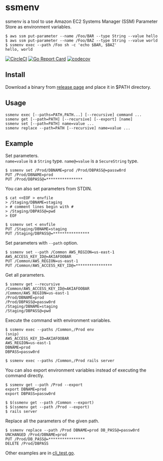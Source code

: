 # ssmenv

ssmenv is a tool to use Amazon EC2 Systems Manager (SSM) Parameter Store as environment variables.

```
$ aws ssm put-parameter --name /Foo/BAR --type String --value hello
$ aws ssm put-parameter --name /Foo/BAZ --type String --value world
$ ssmenv exec --path /Foo sh -c 'echo $BAR, $BAZ'
hello, world
```

[![CircleCI](https://circleci.com/gh/m4i/ssmenv.svg?style=shield)](https://circleci.com/gh/m4i/ssmenv)
[![Go Report Card](https://goreportcard.com/badge/github.com/m4i/ssmenv)](https://goreportcard.com/report/github.com/m4i/ssmenv)
[![codecov](https://codecov.io/gh/m4i/ssmenv/branch/master/graph/badge.svg)](https://codecov.io/gh/m4i/ssmenv)


## Install

Download a binary from [release page](https://github.com/m4i/ssmenv/releases) and place it in $PATH directory.


## Usage

```
ssmenv exec [--paths=PATH,PATH...] [--recursive] command ...
ssmenv get [--path=PATH] [--recursive] [--export] [name]
ssmenv set [--path=PATH] name=value ...
ssmenv replace --path=PATH [--recursive] name=value ...
```

## Example


Set parameters.  
`name=value` is a `String` type. `name@=value` is a `SecureString` type.

```
$ ssmenv set /Prod/DBNAME=prod /Prod/DBPASS@=passw0rd
PUT /Prod/DBNAME=prod
PUT /Prod/DBPASS@=****************
```

You can also set parameters from STDIN.

```
$ cat <<EOF > envfile
> /Staging/DBNAME=staging
> # comment lines begin with #
> /Staging/DBPASS@=pwd
> EOF

$ ssmenv set < envfile
PUT /Staging/DBNAME=staging
PUT /Staging/DBPASS@=****************
```

Set parameters with `--path` option.

```
$ ssmenv set --path /Common AWS_REGION=us-east-1 AWS_ACCESS_KEY_ID@=AKIAFOOBAR
PUT /Common/AWS_REGION=us-east-1
PUT /Common/AWS_ACCESS_KEY_ID@=****************
```

Get all parameters.

```
$ ssmenv get --recursive
/Common/AWS_ACCESS_KEY_ID@=AKIAFOOBAR
/Common/AWS_REGION=us-east-1
/Prod/DBNAME=prod
/Prod/DBPASS@=passw0rd
/Staging/DBNAME=staging
/Staging/DBPASS@=pwd
```

Execute the command with environment variables.

```
$ ssmenv exec --paths /Common,/Prod env
(snip)
AWS_ACCESS_KEY_ID=AKIAFOOBAR
AWS_REGION=us-east-1
DBNAME=prod
DBPASS=passw0rd

$ ssmenv exec --paths /Common,/Prod rails server
```

You can also export environment variables instead of executing the command directly.

```
$ ssmenv get --path /Prod --export
export DBNAME=prod
export DBPASS=passw0rd

$ $(ssmenv get --path /Common --export)
$ $(ssmenv get --path /Prod --export)
$ rails server
```

Replace all the parameters of the given path.

```
$ ssmenv replace --path /Prod DBNAME=prod DB_PASS@=passw0rd
UNCHANGED /Prod/DBNAME=prod
PUT /Prod/DB_PASS@=****************
DELETE /Prod/DBPASS
```

Other examples are in [cli_test.go](https://github.com/m4i/ssmenv/blob/master/cli_test.go).
